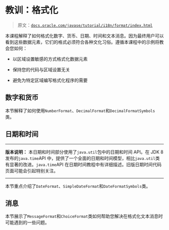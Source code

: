 # 教训：格式化

> 原文：[`docs.oracle.com/javase/tutorial/i18n/format/index.html`](https://docs.oracle.com/javase/tutorial/i18n/format/index.html)

本课程解释了如何格式化数字、货币、日期、时间和文本消息。因为最终用户可以看到这些数据元素，它们的格式必须符合各种文化习俗。遵循本课程中的示例将教会您如何：

+   以区域设置敏感的方式格式化数据元素

+   保持您的代码与区域设置无关

+   避免为特定区域编写格式化程序的需要

## 数字和货币

本节解释了如何使用`NumberFormat`、`DecimalFormat`和`DecimalFormatSymbols`类。

## 日期和时间

* * *

**版本说明：** 本日期和时间部分使用了`java.util`包中的日期和时间 API。在 JDK 8 发布的`java.time`API 中，提供了一个全面的日期和时间模型，相比`java.util`类有显著的改进。`java.time`API 在日期时间教程中有详细描述。旧版日期时间代码页面可能会引起特别关注。

* * *

本节重点介绍了`DateFormat`、`SimpleDateFormat`和`DateFormatSymbols`类。

## 消息

本节展示了`MessageFormat`和`ChoiceFormat`类如何帮助您解决在格式化文本消息时可能遇到的一些问题。
